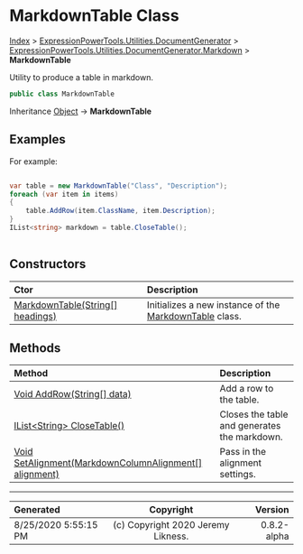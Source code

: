 ﻿# MarkdownTable Class

[Index](../index.md) > [ExpressionPowerTools.Utilities.DocumentGenerator](ExpressionPowerTools.Utilities.DocumentGenerator.a.md) > [ExpressionPowerTools.Utilities.DocumentGenerator.Markdown](ExpressionPowerTools.Utilities.DocumentGenerator.Markdown.n.md) > **MarkdownTable**

Utility to produce a table in markdown.

```csharp
public class MarkdownTable
```

Inheritance [Object](https://docs.microsoft.com/dotnet/api/system.object) → **MarkdownTable**

## Examples

For example:

```csharp

var table = new MarkdownTable("Class", "Description");
foreach (var item in items)
{
    table.AddRow(item.ClassName, item.Description);
}
IList<string> markdown = table.CloseTable();
            
```

## Constructors

| Ctor | Description |
| :-- | :-- |
| [MarkdownTable(String[] headings)](ExpressionPowerTools.Utilities.DocumentGenerator.Markdown.MarkdownTable.ctor.md#markdowntablestring[]-headings) | Initializes a new instance of the [MarkdownTable](ExpressionPowerTools.Utilities.DocumentGenerator.Markdown.MarkdownTable.cs.md) class. |
## Methods

| Method | Description |
| :-- | :-- |
| [Void AddRow(String[] data)](ExpressionPowerTools.Utilities.DocumentGenerator.Markdown.MarkdownTable.AddRow.m.md) | Add a row to the table. |
| [IList&lt;String> CloseTable()](ExpressionPowerTools.Utilities.DocumentGenerator.Markdown.MarkdownTable.CloseTable.m.md) | Closes the table and generates the markdown. |
| [Void SetAlignment(MarkdownColumnAlignment[] alignment)](ExpressionPowerTools.Utilities.DocumentGenerator.Markdown.MarkdownTable.SetAlignment.m.md) | Pass in the alignment settings. |

---

| Generated | Copyright | Version |
| :-- | :-: | --: |
| 8/25/2020 5:55:15 PM | (c) Copyright 2020 Jeremy Likness. | 0.8.2-alpha |
